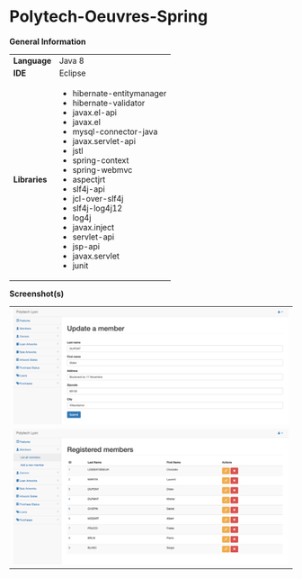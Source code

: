 # Polytech-Oeuvres-Spring

<b>General Information</b>
<br>
<table>
  <tr>
    <td><b>Language</b></td>
    <td>Java 8</td>
  </tr>
  <tr>
    <td><b>IDE</b></td>
    <td>Eclipse</td>
  </tr>
  <tr>
    <td>
      <b>Libraries</b>
    </td>
    <td>
      <ul>
        <li>hibernate-entitymanager</li>
        <li>hibernate-validator</li>
        <li>javax.el-api</li>
        <li>javax.el</li>
        <li>mysql-connector-java</li>
        <li>javax.servlet-api</li>
        <li>jstl</li>
        <li>spring-context</li>
        <li>spring-webmvc</li>
        <li>aspectjrt</li>
        <li>slf4j-api</li>
        <li>jcl-over-slf4j</li>
        <li>slf4j-log4j12</li>
        <li>log4j</li>
        <li>javax.inject</li>
        <li>servlet-api</li>
        <li>jsp-api</li>
        <li>javax.servlet</li>
        <li>junit</li>
      </ul>
    </td>
  </tr>
</table>

<b>Screenshot(s)</b>
<br>
<table>
  <tr>
    <td><img src="screenshot-1.png" alt="Screenshot 1"/></td>
  </tr>
  <tr>
    <td><img src="screenshot-2.png" alt="Screenshot2"/></td>
  </tr>
</table>
